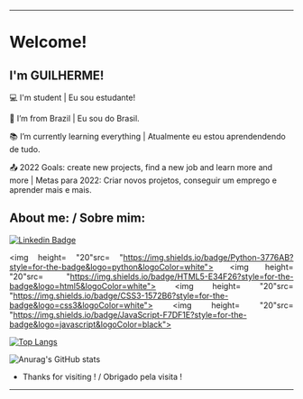 ----------------------------------------------------------------------------

# Welcome!

 

## I'm GUILHERME!

 

:computer: I'm student | Eu sou estudante!

:house_with_garden: I’m from Brazil | Eu sou do Brasil.

:books: I’m currently learning everything | Atualmente eu estou aprendendendo de tudo.

:outbox_tray: 2022 Goals: create new projects, find a new job and learn more and more | Metas para 2022: Criar novos projetos, conseguir um emprego e aprender mais e mais.
 

## About me: / Sobre mim:

[![Linkedin Badge](https://img.shields.io/badge/-LinkedIn-blue?style=flat-square&logo=Linkedin&logoColor=white&link=LINK_LINKEDIN)](https://www.linkedin.com/in/guilherme-gomes-1321a9213/)


<div align="justify">
 
<img height= "20"src= "https://img.shields.io/badge/Python-3776AB?style=for-the-badge&logo=python&logoColor=white">
<img height= "20"src= "https://img.shields.io/badge/HTML5-E34F26?style=for-the-badge&logo=html5&logoColor=white">
<img height= "20"src= "https://img.shields.io/badge/CSS3-1572B6?style=for-the-badge&logo=css3&logoColor=white">
<img height= "20"src= "https://img.shields.io/badge/JavaScript-F7DF1E?style=for-the-badge&logo=javascript&logoColor=black">

 </div>


[![Top Langs](https://github-readme-stats.vercel.app/api/top-langs/?username=anuraghazra&layout=compact)](https://github.com/anuraghazra/github-readme-stats)

![Anurag's GitHub stats](https://github-readme-stats.vercel.app/api?username=Guilherme-07062002&show_icons=true&theme=radical)






- Thanks for visiting ! / Obrigado pela visita !


----------------------------------------------------------------------------------
